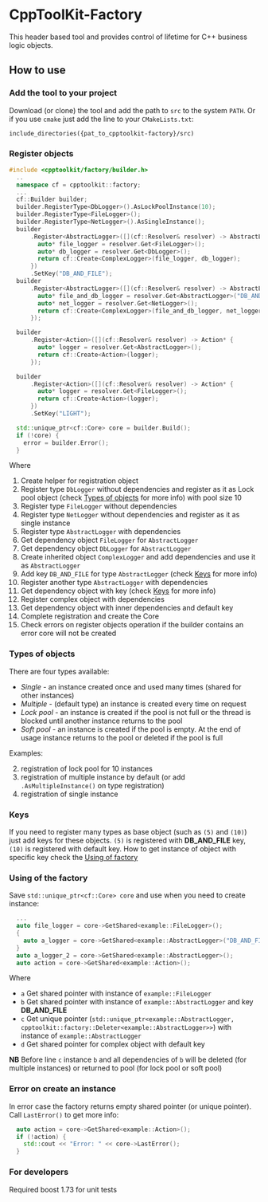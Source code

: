 # CppToolKit-Factory
This header based tool and provides control of lifetime for C++ business logic objects.

## How to use

### Add the tool to your project
Download (or clone) the tool and add the path to `src` to the system `PATH`. Or if you use `cmake` just add the line to your `CMakeLists.txt`:
```
include_directories({pat_to_cpptoolkit-factory}/src)
```

### Register objects
```cpp
#include <cpptoolkit/factory/builder.h>
  ..
  namespace cf = cpptoolkit::factory;
  ...
  cf::Builder builder;                                                              // (1)
  builder.RegisterType<DbLogger>().AsLockPoolInstance(10);                          // (2)
  builder.RegisterType<FileLogger>();                                               // (3)
  builder.RegisterType<NetLogger>().AsSingleInstance();                             // (4)
  builder
      .Register<AbstractLogger>([](cf::Resolver& resolver) -> AbstractLogger* {     // (5)
        auto* file_logger = resolver.Get<FileLogger>();                             // (6)
        auto* db_logger = resolver.Get<DbLogger>();                                 // (7)
        return cf::Create<ComplexLogger>(file_logger, db_logger);                   // (8)
      })
      .SetKey("DB_AND_FILE");                                                       // (9)
  builder
      .Register<AbstractLogger>([](cf::Resolver& resolver) -> AbstractLogger* {     // (10)
        auto* file_and_db_logger = resolver.Get<AbstractLogger>("DB_AND_FILE");     // (11)
        auto* net_logger = resolver.Get<NetLogger>();
        return cf::Create<ComplexLogger>(file_and_db_logger, net_logger);
      });

  builder
      .Register<Action>([](cf::Resolver& resolver) -> Action* {                     // (12)
        auto* logger = resolver.Get<AbstractLogger>();                              // (13)
        return cf::Create<Action>(logger);
      });

  builder
      .Register<Action>([](cf::Resolver& resolver) -> Action* {
        auto* logger = resolver.Get<FileLogger>();
        return cf::Create<Action>(logger);
      })
      .SetKey("LIGHT");

  std::unique_ptr<cf::Core> core = builder.Build();                                 // (14)
  if (!core) {                                                                      // (15)
    error = builder.Error();
  }
```
Where
1. Create helper for registration object
2. Register type `DbLogger` without dependencies and register as it as Lock pool object (check [Types of objects](#types-of-objects) for more info) with pool size 10
3. Register type `FileLogger` without dependencies
4. Register type `NetLogger` without dependencies and register as it as single instance 
5. Register type `AbstractLogger` with dependencies
6. Get dependency object `FileLogger` for `AbstractLogger`
7. Get dependency object `DbLogger` for `AbstractLogger`
8. Create inherited object `ComplexLogger` and add dependencies and use it as `AbstractLogger`
9. Add key `DB_AND_FILE` for type `AbstractLogger` (check [Keys](#Keys) for more info)
10. Register another type `AbstractLogger` with dependencies
11. Get dependency object with key (check [Keys](#Keys) for more info)
12. Register complex object with dependencies
13. Get dependency object with inner dependencies and default key
14. Complete registration and create the Core
15. Check errors on register objects operation if the builder contains an error core will not be created

### Types of objects
There are four types available:
- *Single* - an instance created once and used many times (shared for other instances)
- *Multiple* - (default type) an instance is created every time on request
- *Lock pool* - an instance is created if the pool is not full or the thread is blocked until another instance returns to the pool
- *Soft pool* - an instance is created if the pool is empty. At the end of usage instance returns to the pool or deleted if the pool is full

Examples:

2. registration of lock pool for 10 instances
3. registration of multiple instance by default (or add `.AsMultipleInstance()` on type registration)
4. registration of single instance

### Keys

If you need to register many types as base object (such as `(5)` and `(10)`) just add keys for these objects. `(5)` is registered with **DB_AND_FILE** key, `(10)` is registered with default key.
How to get instance of object with specific key check the [Using of factory](#using-of-factory)

### Using of the factory
Save `std::unique_ptr<cf::Core> core` and use when you need to create instance:
```cpp
  ...
  auto file_logger = core->GetShared<example::FileLogger>();                    // a
  {
    auto a_logger = core->GetShared<example::AbstractLogger>("DB_AND_FILE");    // b
  }
  auto a_logger_2 = core->GetShared<example::AbstractLogger>();                 // c
  auto action = core->GetShared<example::Action>();                             // d
```
Where
* `a` Get shared pointer with instance of `example::FileLogger`
* `b` Get shared pointer with instance of `example::AbstractLogger` and key **DB_AND_FILE**
* `c` Get unique pointer (`std::unique_ptr<example::AbstractLogger, cpptoolkit::factory::Deleter<example::AbstractLogger>>`) with instance of `example::AbstractLogger`
* `d` Get shared pointer for complex object with default key

**NB** Before line `c` instance `b` and all dependencies of `b` will be deleted (for multiple instances) or returned to pool (for lock pool or soft pool)

### Error on create an instance
In error case the factory returns empty shared pointer (or unique pointer). Call `LastError()` to get more info:
```cpp
  auto action = core->GetShared<example::Action>();
  if (!action) {
    std::cout << "Error: " << core->LastError();
  }
```

### For developers
Required boost 1.73 for unit tests
